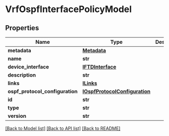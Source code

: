 # VrfOspfInterfacePolicyModel

## Properties
Name | Type | Description | Notes
------------ | ------------- | ------------- | -------------
**metadata** | [**Metadata**](Metadata.md) |  | [optional] 
**name** | **str** |  | [optional] 
**device_interface** | [**IFTDInterface**](IFTDInterface.md) |  | [optional] 
**description** | **str** |  | [optional] 
**links** | [**ILinks**](ILinks.md) |  | [optional] 
**ospf_protocol_configuration** | [**IOspfProtocolConfiguration**](IOspfProtocolConfiguration.md) |  | [optional] 
**id** | **str** |  | [optional] 
**type** | **str** |  | [optional] 
**version** | **str** |  | [optional] 

[[Back to Model list]](../README.md#documentation-for-models) [[Back to API list]](../README.md#documentation-for-api-endpoints) [[Back to README]](../README.md)


